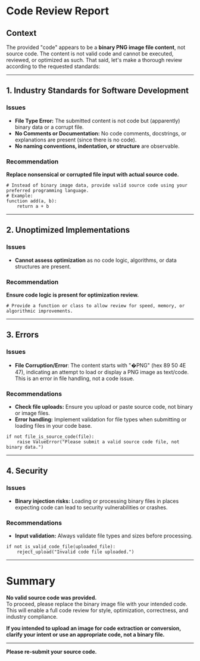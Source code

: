 # Code Review Report

## Context

The provided "code" appears to be a **binary PNG image file content**, not source code. The content is not valid code and cannot be executed, reviewed, or optimized as such. That said, let's make a thorough review according to the requested standards:

---

## 1. **Industry Standards for Software Development**

### Issues

- **File Type Error:** The submitted content is not code but (apparently) binary data or a corrupt file.
- **No Comments or Documentation:** No code comments, docstrings, or explanations are present (since there is no code).
- **No naming conventions, indentation, or structure** are observable.

### Recommendation

**Replace nonsensical or corrupted file input with actual source code.**

```pseudo
# Instead of binary image data, provide valid source code using your preferred programming language.
# Example:
function add(a, b):
    return a + b
```

---

## 2. **Unoptimized Implementations**

### Issues

- **Cannot assess optimization** as no code logic, algorithms, or data structures are present.

### Recommendation

**Ensure code logic is present for optimization review.**

```pseudo
# Provide a function or class to allow review for speed, memory, or algorithmic improvements.
```

---

## 3. **Errors**

### Issues

- **File Corruption/Error**: The content starts with "�PNG" (hex 89 50 4E 47), indicating an attempt to load or display a PNG image as text/code. This is an error in file handling, not a code issue.

### Recommendations

- **Check file uploads:** Ensure you upload or paste source code, not binary or image files.
- **Error handling:** Implement validation for file types when submitting or loading files in your code base.

```pseudo
if not file_is_source_code(file):
    raise ValueError("Please submit a valid source code file, not binary data.")
```

---

## 4. **Security**

### Issues

- **Binary injection risks:** Loading or processing binary files in places expecting code can lead to security vulnerabilities or crashes.

### Recommendations

- **Input validation:** Always validate file types and sizes before processing.

```pseudo
if not is_valid_code_file(uploaded_file):
    reject_upload("Invalid code file uploaded.")
```

---

# Summary

**No valid source code was provided.**  
To proceed, please replace the binary image file with your intended code. This will enable a full code review for style, optimization, correctness, and industry compliance.

**If you intended to upload an image for code extraction or conversion, clarify your intent or use an appropriate code, not a binary file.**

---

**Please re-submit your source code.**